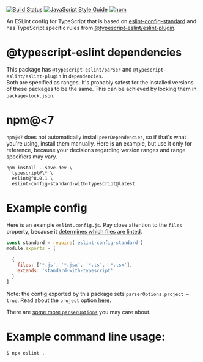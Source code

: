 [![Build Status](https://github.com/standard/eslint-config-standard-with-typescript/actions/workflows/ci.yaml/badge.svg)](https://github.com/standard/eslint-config-standard-with-typescript/actions/workflows/ci.yaml)
[![JavaScript Style Guide](https://img.shields.io/badge/code_style-standard-brightgreen.svg)](https://standardjs.com)
[![npm](https://img.shields.io/npm/v/eslint-config-standard-with-typescript)](https://www.npmjs.com/package/eslint-config-standard-with-typescript)

An ESLint config for TypeScript that is based on [eslint-config-standard](https://github.com/standard/eslint-config-standard) and has TypeScript specific rules from [@typescript-eslint/eslint-plugin](https://www.npmjs.com/package/@typescript-eslint/eslint-plugin).

# @typescript-eslint dependencies

This package has `@typescript-eslint/parser` and `@typescript-eslint/eslint-plugin` in `dependencies`.  
Both are specified as ranges.
It's probably safest for the installed versions of these packages to be the same.
This can be achieved by locking them in `package-lock.json`.

# npm@<7

`npm@<7` does not automatically install `peerDependencies`,
so if that's what you're using, install them manually.
Here is an example, but use it only for reference,
because your decisions regarding version ranges and range specifiers may vary.

```
npm install --save-dev \
  typescript@\* \
  eslint@^8.0.1 \
  eslint-config-standard-with-typescript@latest
```

# Example config

Here is an example `eslint.config.js`.
Pay close attention to the `files` property, because it [determines which files are linted][specifying-target-files-to-lint].

```js
const standard = require('eslint-config-standard')
module.exports = [

  {
    files: ['*.js', '*.jsx', '*.ts', '*.tsx'],
    extends: 'standard-with-typescript'
  }
]
```

Note: the config exported by this package sets `parserOptions.project = true`.
Read about the `project` option [here](https://github.com/typescript-eslint/typescript-eslint/blob/master/packages/parser/README.md#configuration).

There are [some more `parserOptions`](https://github.com/typescript-eslint/typescript-eslint/blob/master/packages/parser/README.md#configuration) you may care about.

[specifying-target-files-to-lint]: https://eslint.org/docs/latest/use/configure/configuration-files#specifying-target-files-to-lint

# Example command line usage:

```
$ npx eslint .
```
